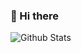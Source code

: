 ### 👋 Hi there

![Github Stats](https://github-readme-stats.vercel.app/api?username=dongwenhan&show_icons=true&include_all_commits=true)
